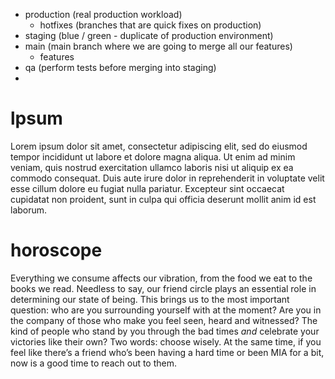 - production (real production workload)
  - hotfixes (branches that are quick fixes on production)
- staging (blue / green - duplicate of production environment)
- main (main branch where we are going to merge all our features)
  - features
- qa (perform tests before merging into staging)
- 
# lpsum
Lorem ipsum dolor sit amet, consectetur adipiscing elit, sed do eiusmod tempor incididunt ut labore et dolore magna
aliqua. Ut enim ad minim veniam, quis nostrud exercitation ullamco laboris nisi ut aliquip ex ea commodo consequat. Duis
aute irure dolor in reprehenderit in voluptate velit esse cillum dolore eu fugiat nulla pariatur. Excepteur sint
occaecat cupidatat non proident, sunt in culpa qui officia deserunt mollit anim id est laborum.

# horoscope
Everything we consume affects our vibration, from the food we eat to the books we read. Needless to say, our friend circle plays 
an essential role in determining our state of being. This brings us to the most important question: who are you surrounding 
yourself with at the moment? Are you in the company of those who make you feel seen, heard and witnessed? The kind of people 
who stand by you through the bad times *and* celebrate your victories like their own? Two words: choose wisely. 
At the same time, if you feel like there’s a friend who’s been having a hard time or been MIA for a bit, now is a good time to 
reach out to them.